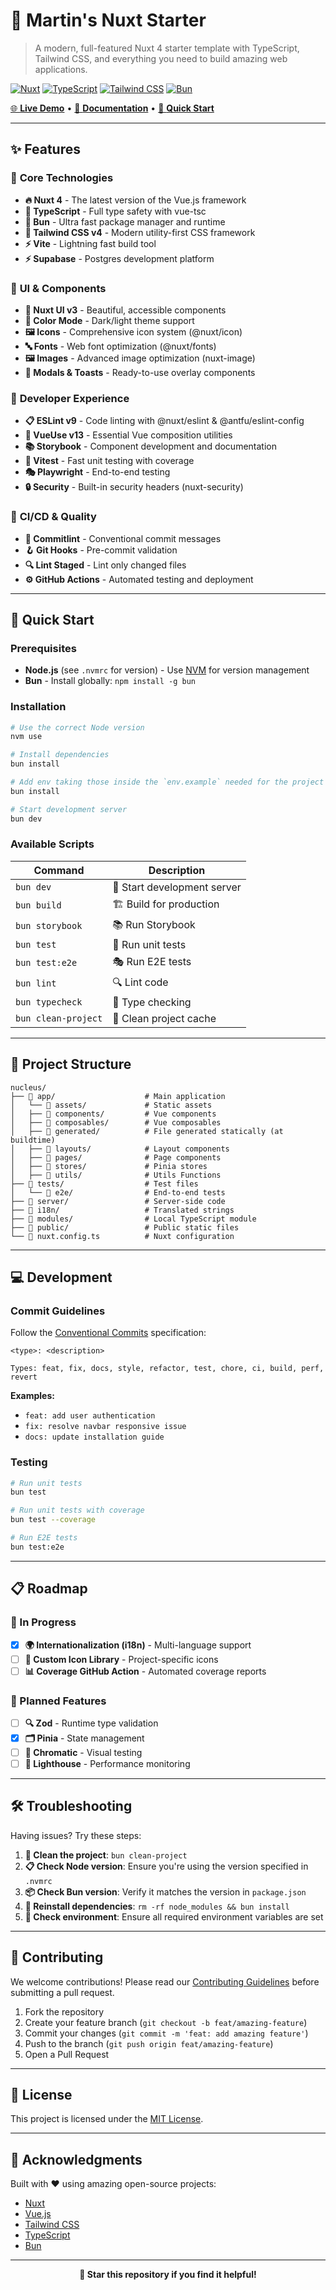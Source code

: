 # 🚀 Martin's Nuxt Starter

> A modern, full-featured Nuxt 4 starter template with TypeScript, Tailwind CSS, and everything you need to build amazing web applications.

[![Nuxt](https://img.shields.io/badge/Nuxt-4.x-00DC82?logo=nuxt.js)](https://nuxt.com/)
[![TypeScript](https://img.shields.io/badge/TypeScript-5.x-3178C6?logo=typescript)](https://www.typescriptlang.org/)
[![Tailwind CSS](https://img.shields.io/badge/Tailwind_CSS-4.x-38B2AC?logo=tailwind-css)](https://tailwindcss.com/)
[![Bun](https://img.shields.io/badge/Bun-1.2.13-000000?logo=bun)](https://bun.sh/)

[🌐 **Live Demo**](https://martin-nuxt-starter.netlify.app) • [📖 **Documentation**](#documentation) • [🚀 **Quick Start**](#quick-start)

---

## ✨ Features

### 🎯 **Core Technologies**

- **🔥 Nuxt 4** - The latest version of the Vue.js framework
- **📘 TypeScript** - Full type safety with vue-tsc
- **🚀 Bun** - Ultra fast package manager and runtime
- **🎨 Tailwind CSS v4** - Modern utility-first CSS framework
- **⚡ Vite** - Lightning fast build tool
- **⚡ Supabase** - Postgres development platform

### 🧩 **UI & Components**

- **🎨 Nuxt UI v3** - Beautiful, accessible components
- **🌙 Color Mode** - Dark/light theme support
- **🖼️ Icons** - Comprehensive icon system (@nuxt/icon)
- **🔤 Fonts** - Web font optimization (@nuxt/fonts)
- **🖼️ Images** - Advanced image optimization (nuxt-image)
- **📱 Modals & Toasts** - Ready-to-use overlay components

### 🔧 **Developer Experience**

- **📋 ESLint v9** - Code linting with @nuxt/eslint & @antfu/eslint-config
- **🔄 VueUse v13** - Essential Vue composition utilities
- **📚 Storybook** - Component development and documentation
- **🧪 Vitest** - Fast unit testing with coverage
- **🎭 Playwright** - End-to-end testing
- **🔒 Security** - Built-in security headers (nuxt-security)

### 🚀 **CI/CD & Quality**

- **📝 Commitlint** - Conventional commit messages
- **🪝 Git Hooks** - Pre-commit validation
- **🔍 Lint Staged** - Lint only changed files
- **⚙️ GitHub Actions** - Automated testing and deployment

---

## 🚀 Quick Start

### Prerequisites

- **Node.js** (see `.nvmrc` for version) - Use [NVM](https://github.com/nvm-sh/nvm) for version management
- **Bun** - Install globally: `npm install -g bun`

### Installation

```bash
# Use the correct Node version
nvm use

# Install dependencies
bun install

# Add env taking those inside the `env.example` needed for the project
bun install

# Start development server
bun dev
```

### Available Scripts

| Command             | Description                 |
| ------------------- | --------------------------- |
| `bun dev`           | 🚀 Start development server |
| `bun build`         | 🏗️ Build for production     |
| `bun storybook`     | 📚 Run Storybook            |
| `bun test`          | 🧪 Run unit tests           |
| `bun test:e2e`      | 🎭 Run E2E tests            |
| `bun lint`          | 🔍 Lint code                |
| `bun typecheck`     | 📘 Type checking            |
| `bun clean-project` | 🧹 Clean project cache      |

---

## 📁 Project Structure

```
nucleus/
├── 📁 app/                    # Main application
│   └── 📁 assets/             # Static assets
│   ├── 📁 components/         # Vue components
│   ├── 📁 composables/        # Vue composables
│   ├── 📁 generated/          # File generated statically (at buildtime)
│   ├── 📁 layouts/            # Layout components
│   ├── 📁 pages/              # Page components
│   ├── 📁 stores/             # Pinia stores
│   ├── 📁 utils/              # Utils Functions
├── 📁 tests/                  # Test files
│   └── 📁 e2e/                # End-to-end tests
├── 📁 server/                 # Server-side code
├── 📁 i18n/                   # Translated strings
├── 📁 modules/                # Local TypeScript module
├── 📁 public/                 # Public static files
└── 📄 nuxt.config.ts          # Nuxt configuration
```

---

## 💻 Development

### Commit Guidelines

Follow the [Conventional Commits](https://www.conventionalcommits.org/) specification:

```
<type>: <description>

Types: feat, fix, docs, style, refactor, test, chore, ci, build, perf, revert
```

**Examples:**

- `feat: add user authentication`
- `fix: resolve navbar responsive issue`
- `docs: update installation guide`

### Testing

```bash
# Run unit tests
bun test

# Run unit tests with coverage
bun test --coverage

# Run E2E tests
bun test:e2e
```

---

## 📋 Roadmap

### 🔄 In Progress

- [x] **🌍 Internationalization (i18n)** - Multi-language support
- [ ] **🎨 Custom Icon Library** - Project-specific icons
- [ ] **📊 Coverage GitHub Action** - Automated coverage reports

### 🎯 Planned Features

- [ ] **🔍 Zod** - Runtime type validation
- [x] **🗂️ Pinia** - State management
- [ ] **🎨 Chromatic** - Visual testing
- [ ] **🚦 Lighthouse** - Performance monitoring

---

## 🛠️ Troubleshooting

Having issues? Try these steps:

1. **🧹 Clean the project**: `bun clean-project`
2. **📋 Check Node version**: Ensure you're using the version specified in `.nvmrc`
3. **📦 Check Bun version**: Verify it matches the version in `package.json`
4. **🔄 Reinstall dependencies**: `rm -rf node_modules && bun install`
5. **🔧 Check environment**: Ensure all required environment variables are set

---

## 🤝 Contributing

We welcome contributions! Please read our [Contributing Guidelines](CONTRIBUTING.md) before submitting a pull request.

1. Fork the repository
2. Create your feature branch (`git checkout -b feat/amazing-feature`)
3. Commit your changes (`git commit -m 'feat: add amazing feature'`)
4. Push to the branch (`git push origin feat/amazing-feature`)
5. Open a Pull Request

---

## 📄 License

This project is licensed under the [MIT License](LICENSE).

---

## 🙏 Acknowledgments

Built with ❤️ using amazing open-source projects:

- [Nuxt](https://nuxt.com/)
- [Vue.js](https://vuejs.org/)
- [Tailwind CSS](https://tailwindcss.com/)
- [TypeScript](https://www.typescriptlang.org/)
- [Bun](https://bun.sh/)

---

<div align="center">
  <strong>🌟 Star this repository if you find it helpful!</strong>
</div>
